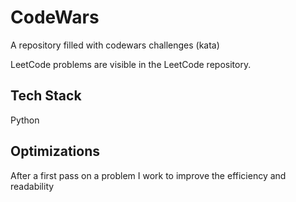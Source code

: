 
# CodeWars

A repository filled with codewars challenges (kata)

LeetCode problems are visible in the LeetCode repository.

## Tech Stack

Python


## Optimizations

After a first pass on a problem I work to improve the efficiency and readability

